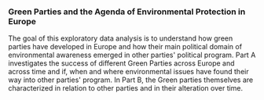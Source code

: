 ### Green Parties and the Agenda of Environmental Protection in Europe

The goal of this exploratory data analysis is to understand how green parties have developed in Europe and how their main political domain of environmental awareness emerged in other parties' political program. Part A investigates the success of different Green Parties across Europe and across time and if, when and where environmental issues have found their way into other parties' program. In Part B, the Green parties themselves are characterized in relation to other parties and in their alteration over time.